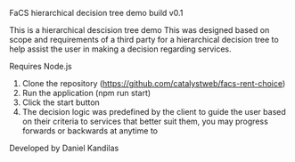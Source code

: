 FaCS hierarchical decision tree demo build v0.1

This is a hierarchical descision tree demo This was designed based on scope and requirements of a third party for a hierarchical decision tree to help assist the user in making a decision regarding services.

Requires Node.js
1. Clone the repository (https://github.com/catalystweb/facs-rent-choice)
2. Run the application (npm run start)
3. Click the start button
4. The decision logic was predefined by the client to guide the user based on their criteria to services that better suit them, you may progress forwards or backwards at anytime to 

Developed by Daniel Kandilas

